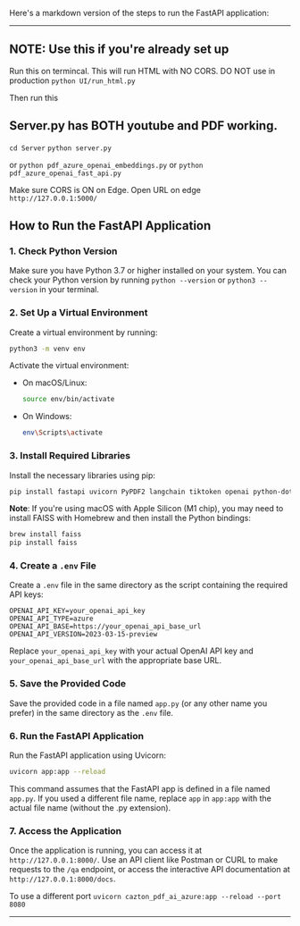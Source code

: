 Here's a markdown version of the steps to run the FastAPI application:  
   
---  

## NOTE: Use this if you're already set up
Run this on termincal. This will run HTML with NO CORS. DO NOT use in production
```python UI/run_html.py```

Then run this
## Server.py has BOTH youtube and PDF working. 

``` cd Server ```
``` python server.py ```

or
``` python pdf_azure_openai_embeddings.py ```
or 
``` python pdf_azure_openai_fast_api.py ```

Make sure CORS is ON on Edge. 
Open URL on edge
```http://127.0.0.1:5000/```
   
## How to Run the FastAPI Application  
   
### 1. Check Python Version  
   
Make sure you have Python 3.7 or higher installed on your system. You can check your Python version by running `python --version` or `python3 --version` in your terminal.  
   
### 2. Set Up a Virtual Environment  
   
Create a virtual environment by running:  
   
```bash  
python3 -m venv env  
```  
   
Activate the virtual environment:  
   
- On macOS/Linux:  
  
  ```bash  
  source env/bin/activate  
  ```  
   
- On Windows:  
  
  ```bash  
  env\Scripts\activate  
  ```  
   
### 3. Install Required Libraries  
   
Install the necessary libraries using pip:  
   
```bash  
pip install fastapi uvicorn PyPDF2 langchain tiktoken openai python-dotenv pydantic faiss-cpu  
```  
   
**Note**: If you're using macOS with Apple Silicon (M1 chip), you may need to install FAISS with Homebrew and then install the Python bindings:  
   
```bash  
brew install faiss  
pip install faiss  
```  
   
### 4. Create a `.env` File  
   
Create a `.env` file in the same directory as the script containing the required API keys:  
   
```  
OPENAI_API_KEY=your_openai_api_key  
OPENAI_API_TYPE=azure  
OPENAI_API_BASE=https://your_openai_api_base_url  
OPENAI_API_VERSION=2023-03-15-preview  
```  
   
Replace `your_openai_api_key` with your actual OpenAI API key and `your_openai_api_base_url` with the appropriate base URL.  
   
### 5. Save the Provided Code  
   
Save the provided code in a file named `app.py` (or any other name you prefer) in the same directory as the `.env` file.  
   
### 6. Run the FastAPI Application  
   
Run the FastAPI application using Uvicorn:  
   
```bash  
uvicorn app:app --reload  
```  
   
This command assumes that the FastAPI app is defined in a file named `app.py`. If you used a different file name, replace `app` in `app:app` with the actual file name (without the .py extension).  
   
### 7. Access the Application  
   
Once the application is running, you can access it at `http://127.0.0.1:8000/`. Use an API client like Postman or CURL to make requests to the `/qa` endpoint, or access the interactive API documentation at `http://127.0.0.1:8000/docs`.  

To use a different port
```uvicorn cazton_pdf_ai_azure:app --reload --port 8080  ```

   
---